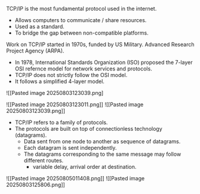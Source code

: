 TCP/IP is the most fundamental protocol used in the internet. 
- Allows computers to communicate / share resources. 
- Used as a standard. 
- To bridge the gap between non-compatible platforms. 

Work on TCP/IP started in 1970s, funded by US Military.
Advanced Research Project Agency (ARPA). 
- In 1978, International Standards Organization (ISO) proposed the 7-layer OSI refernce model for network services and protocols. 
- TCP/IP does not strictly follow the OSI model. 
- It follows a simplified 4-layer model. 


![[Pasted image 20250803123039.png]

![[Pasted image 20250803123011.png]]
![[Pasted image 20250803123039.png]] 
- TCP/IP refers to a family of protocols. 
- The protocols are built on top of connectionless technology (datagrams). 
	- Data sent from one node to another as sequence of datagrams. 
	- Each datagram is sent independently. 
	- The datagrams corresponding to the same message may follow different routes. 
		- variable delay, arrival order at destination. 

![[Pasted image 20250805011408.png]]
![[Pasted image 20250803125806.png]]
